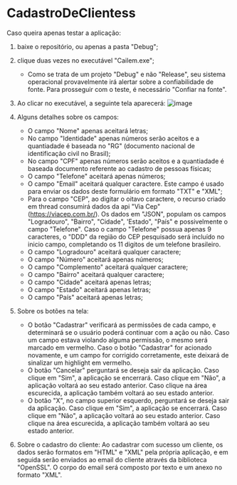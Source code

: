 # CadastroDeClientess

Caso queira apenas testar a aplicação:
1. baixe o repositório, ou apenas a pasta "Debug";
2. clique duas vezes no executável "Cailem.exe";
   - Como se trata de um projeto "Debug" e não "Release", seu sistema operacional provavelmente irá alertar sobre a confiabilidade de fonte. Para prosseguir com o teste, é necessário "Confiar na fonte".

3. Ao clicar no executável, a seguinte tela aparecerá:
![image](https://user-images.githubusercontent.com/52551449/124604447-54b01b00-de41-11eb-9a90-f1d7857fa11f.png)

4. Alguns detalhes sobre os campos:
   - O campo "Nome" apenas aceitará letras;
   - No campo "Identidade" apenas números serão aceitos e a quantiadade é baseada no "RG" (documento nacional de identificação civil no Brasil);
   - No campo "CPF" apenas números serão aceitos e a quantiadade é baseada documento referente ao cadastro de pessoas físicas;
   - O campo "Telefone" aceitará apenas números;
   - O campo "Email" aceitará qualquer caractere. Este campo é usado para enviar os dados deste formulário em formato "TXT" e "XML";
   - Para o campo "CEP", ao digitar o oitavo caractere, o recurso criado em thread consumirá dados da api "Via Cep" (https://viacep.com.br/). Os dados em "JSON", populam os campos "Logradouro", "Bairro", "Cidade", 'Estado", "País" e possivelmente o campo "Telefone". Caso o campo "Telefone" possua apenas 9 caracteres, o "DDD" da região do CEP pesquisado será incluído no inicio campo, completando os 11 digitos de um telefone brasileiro. 
   - O campo "Logradouro" aceitará qualquer caractere;
   - O campo "Número" aceitará apenas números;
   - O campo "Complemento" aceitará qualquer caractere;
   - O campo "Bairro" aceitará qualquer caractere;  
   - O campo "Cidade" aceitará apenas letras;  
   - O campo "Estado" aceitará apenas letras;    
   - O campo "País" aceitará apenas letras; 
 5. Sobre os botões na tela:
    - O botão "Cadastrar" verificará as permissões de cada campo, e determinará se o usuário poderá continuar com a ação ou não. Caso um campo estava violando alguma permissão, o mesmo será marcado em vermelho. Caso o botão "Cadastrar" for acionado novamente, e um campo for corrigido corretamente, este deixará de sinalizar um highlight em vermelho.
    - O botão "Cancelar" perguntará se deseja sair da aplicação. Caso clique em "Sim", a aplicação se encerrará. Caso clique em "Não", a aplicação voltará ao seu estado anterior. Caso clique na área escurecida, a aplicação também voltará ao seu estado anterior.
    - O botão "X", no campo superior esquerdo, perguntará se deseja sair da aplicação. Caso clique em "Sim", a aplicação se encerrará. Caso clique em "Não", a aplicação voltará ao seu estado anterior. Caso clique na área escurecida, a aplicação também voltará ao seu estado anterior.  
 6. Sobre o cadastro do cliente: Ao cadastrar com sucesso um cliente, os dados serão formatos em "HTML" e "XML" pela própria aplicação, e em seguida serão enviados ao email do cliente através da biblioteca "OpenSSL". O corpo do email será composto por texto e um anexo no formato "XML".
